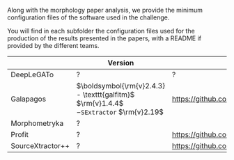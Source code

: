 Along with the morphology paper analysis, we provide the minimum configuration files of the software used in the challenge. 

You will find in each subfolder the configuration files used for the production of the results presented in the papers, with a README if provided by the different teams. 

|  	| Version 	| Git 	|
|---	|---	|---	|
| DeepLeGATo 	| ? 	| ? 	|
| Galapagos 	| $\boldsymbol{\rm{v}2.4.3}  - \texttt{galfitm}$  $\rm{v}1.4.4$  $- \texttt{SExtractor}$  $\rm{v}2.19$ 	| https://github.com/MegaMorph/galapagos 	|
| Morphometryka 	| ? 	|  	|
| Profit 	| ? 	| https://github.com/asgr/ProFound 	|
| SourceXtractor++ 	| ? 	| https://github.com/astrorama/SourceXtractorPlusPlus 	|